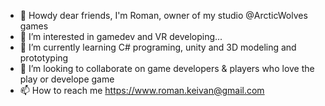 - 👋 Howdy dear friends, I'm Roman, owner of my studio @ArcticWolves games
- 👀 I’m interested in gamedev and VR developing...
- 🌱 I’m currently learning С# programing, unity and 3D modeling and prototyping
- 💞️ I’m looking to collaborate on game developers & players who love the play or develope game 
- 📫 How to reach me https://www.roman.keivan@gmail.com

<!---
ArcticWolves/ArcticWolves is a ✨ special ✨ repository because its `README.md` (this file) appears on your GitHub profile.
You can click the Preview link to take a look at your changes.
--->
